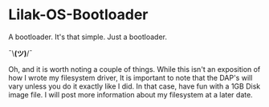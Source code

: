 # Lilak-OS-Bootloader
A bootloader.
It's that simple.
Just a bootloader.


¯\\__(ツ)__/¯ 


Oh, and it is worth noting a couple of things.
While this isn't an exposition of how I wrote my filesystem driver,
It is important to note that the DAP's will vary unless you do it
exactly like I did. In that case, have fun with a 1GB Disk image file.
I will post more information about my filesystem at a later date.
